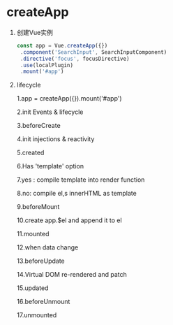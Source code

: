 # createApp

1. 创建Vue实例

   ```javascript
   const app = Vue.createApp({})
   	.component('SearchInput', SearchInputComponent)
   	.directive('focus', focusDirective)
   	.use(localPlugin)
   	.mount('#app')
   ```

2. lifecycle

   1.app = createApp({}).mount('#app')

   2.init Events & lifecycle

   3.beforeCreate

   4.init injections & reactivity

   5.created

   6.Has 'template' option

   7.yes : compile template into render function

   8.no: compile el,s innerHTML as template

   9.beforeMount

   10.create app.$el and append it to el

   11.mounted

   12.when data change

   13.beforeUpdate

   14.Virtual DOM re-rendered and patch

   15.updated

   16.beforeUnmount

   17.unmounted























